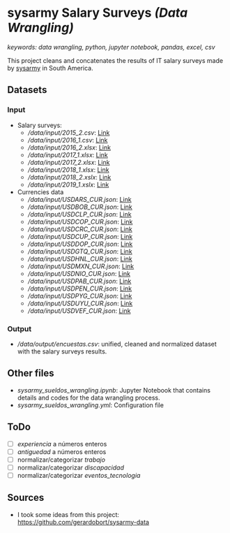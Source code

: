 # sysarmy Salary Surveys *(Data Wrangling)*

*keywords: data wrangling, python, jupyter notebook, pandas, excel, csv*

This project cleans and concatenates the results of IT salary surveys made by [sysarmy](https://sysarmy.com.ar/blog/) in South America.

## Datasets
### Input
* Salary surveys:
  * */data/input/2015_2.csv*: [Link](https://goo.gl/xx11f7)
  * */data/input/2016_1.csv*: [Link](https://goo.gl/Jd2NzQ)
  * */data/input/2016_2.xlsx*: [Link](https://goo.gl/RqzrJd)
  * */data/input/2017_1.xlsx*: [Link](https://goo.gl/SyDpKo)
  * */data/input/2017_2.xlsx*: [Link](https://goo.gl/g3C1bj)
  * */data/input/2018_1.xlsx*: [Link](https://goo.gl/bFDCnA)
  * */data/input/2018_2.xslx*: [Link](https://goo.gl/Lf2d8Z)
  * */data/input/2019_1.xslx*: [Link](https://goo.gl/CX8tTd)
* Currencies data
  * */data/input/USDARS_CUR.json*: [Link](https://www.bloomberg.com/markets/api/bulk-time-series/price/USDARS%3ACUR?timeFrame=5_YEAR)
  * */data/input/USDBOB_CUR.json*: [Link](https://www.bloomberg.com/markets/api/bulk-time-series/price/USDBOB%3ACUR?timeFrame=5_YEAR)
  * */data/input/USDCLP_CUR.json*: [Link](https://www.bloomberg.com/markets/api/bulk-time-series/price/USDCLP%3ACUR?timeFrame=5_YEAR)
  * */data/input/USDCOP_CUR.json*: [Link](https://www.bloomberg.com/markets/api/bulk-time-series/price/USDCOP%3ACUR?timeFrame=5_YEAR)
  * */data/input/USDCRC_CUR.json*: [Link](https://www.bloomberg.com/markets/api/bulk-time-series/price/USDCRC%3ACUR?timeFrame=5_YEAR)
  * */data/input/USDCUP_CUR.json*: [Link](https://www.bloomberg.com/markets/api/bulk-time-series/price/USDCUP%3ACUR?timeFrame=5_YEAR)
  * */data/input/USDDOP_CUR.json*: [Link](https://www.bloomberg.com/markets/api/bulk-time-series/price/USDDOP%3ACUR?timeFrame=5_YEAR)
  * */data/input/USDGTQ_CUR.json*: [Link](https://www.bloomberg.com/markets/api/bulk-time-series/price/USDGTQ%3ACUR?timeFrame=5_YEAR)
  * */data/input/USDHNL_CUR.json*: [Link](https://www.bloomberg.com/markets/api/bulk-time-series/price/USDHNL%3ACUR?timeFrame=5_YEAR)
  * */data/input/USDMXN_CUR.json*: [Link](https://www.bloomberg.com/markets/api/bulk-time-series/price/USDMXN%3ACUR?timeFrame=5_YEAR)
  * */data/input/USDNIO_CUR.json*: [Link](https://www.bloomberg.com/markets/api/bulk-time-series/price/USDNIO%3ACUR?timeFrame=5_YEAR)
  * */data/input/USDPAB_CUR.json*: [Link](https://www.bloomberg.com/markets/api/bulk-time-series/price/USDPAB%3ACUR?timeFrame=5_YEAR)
  * */data/input/USDPEN_CUR.json*: [Link](https://www.bloomberg.com/markets/api/bulk-time-series/price/USDPEN%3ACUR?timeFrame=5_YEAR)
  * */data/input/USDPYG_CUR.json*: [Link](https://www.bloomberg.com/markets/api/bulk-time-series/price/USDPYG%3ACUR?timeFrame=5_YEAR)
  * */data/input/USDUYU_CUR.json*: [Link](https://www.bloomberg.com/markets/api/bulk-time-series/price/USDUYU%3ACUR?timeFrame=5_YEAR)
  * */data/input/USDVEF_CUR.json*: [Link](https://www.bloomberg.com/markets/api/bulk-time-series/price/USDVEF%3ACUR?timeFrame=5_YEAR)

### Output
*  */data/output/encuestas.csv*: unified, cleaned and normalized dataset with the salary surveys results.

## Other files
*  *sysarmy_sueldos_wrangling.ipynb*: Jupyter Notebook that contains details and codes for the data wrangling process.
*  *sysarmy_sueldos_wrangling.yml*: Configuration file

## ToDo
- [ ] *experiencia* a números enteros
- [ ] *antiguedad* a números enteros
- [ ] normalizar/categorizar *trabajo*
- [ ] normalizar/categorizar *discapacidad*
- [ ] normalizar/categorizar *eventos_tecnologia*

## Sources
*  I took some ideas from this project: https://github.com/gerardobort/sysarmy-data 